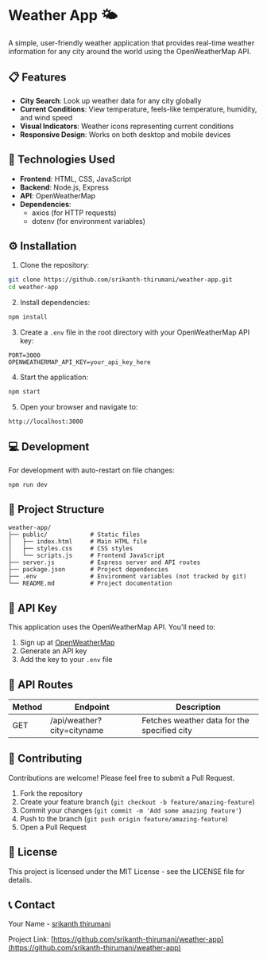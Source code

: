 # Weather App 🌤️

A simple, user-friendly weather application that provides real-time weather information for any city around the world using the OpenWeatherMap API.

## 📋 Features

- **City Search**: Look up weather data for any city globally
- **Current Conditions**: View temperature, feels-like temperature, humidity, and wind speed
- **Visual Indicators**: Weather icons representing current conditions
- **Responsive Design**: Works on both desktop and mobile devices



## 🚀 Technologies Used

- **Frontend**: HTML, CSS, JavaScript
- **Backend**: Node.js, Express
- **API**: OpenWeatherMap
- **Dependencies**: 
  - axios (for HTTP requests)
  - dotenv (for environment variables)

## ⚙️ Installation

1. Clone the repository:
```bash
git clone https://github.com/srikanth-thirumani/weather-app.git
cd weather-app
```

2. Install dependencies:
```bash
npm install
```

3. Create a `.env` file in the root directory with your OpenWeatherMap API key:
```
PORT=3000
OPENWEATHERMAP_API_KEY=your_api_key_here
```

4. Start the application:
```bash
npm start
```

5. Open your browser and navigate to:
```
http://localhost:3000
```

## 💻 Development

For development with auto-restart on file changes:
```bash
npm run dev
```

## 📁 Project Structure

```
weather-app/
├── public/            # Static files
│   ├── index.html     # Main HTML file
│   ├── styles.css     # CSS styles
│   └── scripts.js     # Frontend JavaScript
├── server.js          # Express server and API routes
├── package.json       # Project dependencies
├── .env               # Environment variables (not tracked by git)
└── README.md          # Project documentation
```

## 🔑 API Key

This application uses the OpenWeatherMap API. You'll need to:
1. Sign up at [OpenWeatherMap](https://openweathermap.org/)
2. Generate an API key
3. Add the key to your `.env` file

## 🧰 API Routes

| Method | Endpoint | Description |
|--------|----------|-------------|
| GET | /api/weather?city=cityname | Fetches weather data for the specified city |

## 🤝 Contributing

Contributions are welcome! Please feel free to submit a Pull Request.

1. Fork the repository
2. Create your feature branch (`git checkout -b feature/amazing-feature`)
3. Commit your changes (`git commit -m 'Add some amazing feature'`)
4. Push to the branch (`git push origin feature/amazing-feature`)
5. Open a Pull Request

## 📄 License

This project is licensed under the MIT License - see the LICENSE file for details.

## 📞 Contact

Your Name - [srikanth thirumani](mailto:srikanththirumani01@gmail.com)

Project Link: [https://github.com/srikanth-thirumani/weather-app](https://github.com/srikanth-thirumani/weather-app)
